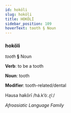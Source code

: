 ```yaml
---
id: hoköli
slug: hoköli
title: HOKÖLİ
sidebar_position: 109
hoverText: tooth § Noun
---
```


### hoköli

*tooth* **§** Noun

**Verb**: to be a tooth

**Noun**: tooth

**Modifier**: tooth-related/dental

Hausa haƙōrī /há.kʼóː.ɽíː/

*Afroasiatic Language Family*
